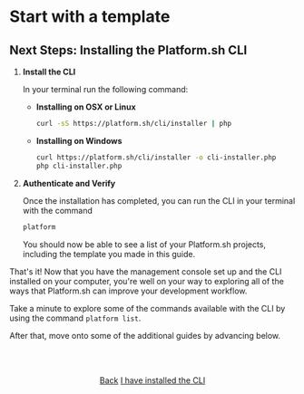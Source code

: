 # Start with a template

## Next Steps: Installing the Platform.sh CLI

1. **Install the CLI**

    In your terminal run the following command:

    * **Installing on OSX or Linux**
    
       ```bash
       curl -sS https://platform.sh/cli/installer | php
       ```
       
    * **Installing on Windows**
    
       ```bash
       curl https://platform.sh/cli/installer -o cli-installer.php
       php cli-installer.php
       ```
   
2. **Authenticate and Verify**

   Once the installation has completed, you can run the CLI in your terminal with the command
   
   ```bash
   platform
   ```

    <html>
    <head>
      <link rel="stylesheet" type="text/css" href="/asciinema/asciinema-player.css" />
      <script src="/asciinema/asciinema-player.js"></script>
    </head>
    <body>
    
      <asciinema-player src="/asciinema/recordings/verify-cli-extended.cast"></asciinema-player>
    
    </body>
    </html>

   
   You should now be able to see a list of your Platform.sh projects, including the template you made in this guide.
   
That's it! Now that you have the management console set up and the CLI installed on your computer, you're well on your way to exploring all of the ways that Platform.sh can improve your development workflow.

Take a minute to explore some of the commands available with the CLI by using the command `platform list`.

After that, move onto some of the additional guides by advancing below.

<html>
<head>
<link rel="stylesheet" href="/styles/styles.css">
</head>
<body>

<br/><br/>

<center>

<a href="/gettingstarted/template/cli-requirements.html" class="buttongen small">Back</a>
<a href="/gettingstarted/template/next-steps.html" class="buttongen small">I have installed the CLI</a>

</center>

<br/><br/>

</body>
</html>
